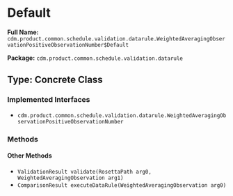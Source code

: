 # Default

**Full Name:** `cdm.product.common.schedule.validation.datarule.WeightedAveragingObservationPositiveObservationNumber$Default`

**Package:** `cdm.product.common.schedule.validation.datarule`

## Type: Concrete Class

### Implemented Interfaces

- `cdm.product.common.schedule.validation.datarule.WeightedAveragingObservationPositiveObservationNumber`

### Methods

#### Other Methods

- `ValidationResult validate(RosettaPath arg0, WeightedAveragingObservation arg1)`
- `ComparisonResult executeDataRule(WeightedAveragingObservation arg0)`

